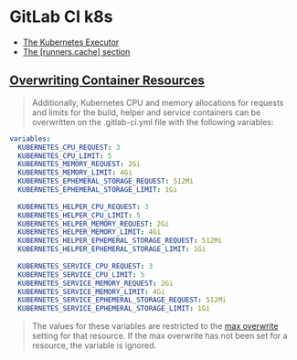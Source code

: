 # GitLab CI k8s

* [The Kubernetes Executor](https://docs.gitlab.com/runner/executors/kubernetes.html)
* [The [runners.cache] section](https://docs.gitlab.com/runner/configuration/advanced-configuration.html#the-runnerscache-section)

## [Overwriting Container Resources](https://docs.gitlab.com/runner/executors/kubernetes.html#overwriting-container-resources)

> Additionally, Kubernetes CPU and memory allocations for requests and limits for the build, helper and service containers can be overwritten on the .gitlab-ci.yml file with the following variables:

```yaml
variables:
  KUBERNETES_CPU_REQUEST: 3
  KUBERNETES_CPU_LIMIT: 5
  KUBERNETES_MEMORY_REQUEST: 2Gi
  KUBERNETES_MEMORY_LIMIT: 4Gi
  KUBERNETES_EPHEMERAL_STORAGE_REQUEST: 512Mi
  KUBERNETES_EPHEMERAL_STORAGE_LIMIT: 1Gi
  
  KUBERNETES_HELPER_CPU_REQUEST: 3
  KUBERNETES_HELPER_CPU_LIMIT: 5
  KUBERNETES_HELPER_MEMORY_REQUEST: 2Gi
  KUBERNETES_HELPER_MEMORY_LIMIT: 4Gi
  KUBERNETES_HELPER_EPHEMERAL_STORAGE_REQUEST: 512Mi
  KUBERNETES_HELPER_EPHEMERAL_STORAGE_LIMIT: 1Gi
  
  KUBERNETES_SERVICE_CPU_REQUEST: 3
  KUBERNETES_SERVICE_CPU_LIMIT: 5
  KUBERNETES_SERVICE_MEMORY_REQUEST: 2Gi
  KUBERNETES_SERVICE_MEMORY_LIMIT: 4Gi
  KUBERNETES_SERVICE_EPHEMERAL_STORAGE_REQUEST: 512Mi
  KUBERNETES_SERVICE_EPHEMERAL_STORAGE_LIMIT: 1Gi
```

> The values for these variables are restricted to the [max overwrite](https://docs.gitlab.com/runner/executors/kubernetes.html#the-available-configtoml-settings) setting for that resource. If the max overwrite has not been set for a resource, the variable is ignored.

